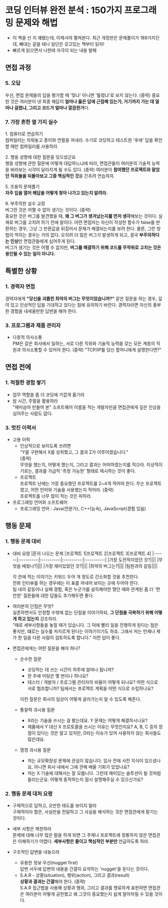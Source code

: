 # 코딩 인터뷰 완전 분석 : 150가지 프로그래밍 문제와 해법
* 이 책을 산 지 꽤됐는데, 이제서야 펼쳐본다. 최근 개정판은 문제풀이가 189가지던데, 뼈대는 같을 테니 일단은 갖고있는 책부터 읽자!
* 빠르게 읽으면서 나한테 자극이 되는 내용 발췌

## 면접 과정
### 5. 오답
우선, 면접 문제들의 답을 평가할 때 '맞냐' 아니면 '틀렸냐'로 보지 않는다. (중략) 중요한 것은 여러분이 낸 최종 해답이 **얼마나 옳은 답에 근접해 있는가, 거기까지 가는 데 얼마나 걸렸냐, 그리고 코드가 얼마나 깔끔한가**다.

### 7. 가장 흔한 열 가지 실수
1\. 컴퓨터로 연습하기  
컴파일러는 치워놓고 종이와 연필을 꺼내라. 수기로 코딩하고 테스트한 '후에' 답을 확인할 때만 컴파일러를 사용하라.  

2\. 행동 성향에 대한 질문을 잊으셨군요  
행동 성향에 관한 질문에 어떻게 대답하느냐에 따라, 면접관들이 여러분의 기술적 능력을 바라보는 시각이 달라지게 될 수도 있다. (중략) 여러분이 **참여했던 프로젝트와 맡았던 직위들을 되돌아보고 그중 핵심적인 것**을 간추려 연습하자.  

5\. 조용히 문제풀기  
**자주 입을 열어 해답을 어떻게 찾아 나가고 있는지 알려라.**

9\. 부주의한 실수 교정  
버그란 것은 어쩔 수 없이 생기는 것이다.  (중략)  
중요한 것은 버그를 발견했을 때, **왜 그 버그가 생겨났는지를 먼저 생각**해보는 것이다. 실제로 버그를 고치려 하기 전에 말이다. 어떤 면접자는 자신이 작성한 함수가 false를 반환하는 경우, 그냥 그 반환값을 뒤집어서 문제가 해결되는지를 보려 한다. 물론, 그런 방법이 먹히는 경우는 거의 없다. 오히려 더 많은 버그가 발생하게 되고, 결국 **부주의하다는 인상**만 면접관들에게 심어주게 된다.  
버그가 생기는 것은 어쩔 수 없지만, **버그를 해결하기 위해 코드를 무작위로 고치는 것은 용인될 수 있는 일이 아니다.**

## 특별한 상황
### 1. 경력자 면접
경력자에게 **"당신을 괴롭힌 최악의 버그는 무엇이었습니까?"** 같은 질문을 하는 경우, 깊이 있고 인상적인 답을 기대하고 있다는 점에 유의하기 바란다. 경력자라면 자신의 풍부한 경험을 내세울만한 답변을 해야 한다.

### 3. 프로그램과 제품 관리자
* 다층적 의사소통  
PM은 같은 회사에서 일하는, 서로 다른 직위와 기술적 능력을 갖는 모든 계층의 직원과 의사소통할 수 있어야 한다. (중략) "TCP/IP를 당신 할머니에게 설명한다면?"

## 면접 전에
### 1. 적절한 경험 쌓기
* 업무 역할을 좀 더 코딩에 가깝게 옮기라
* 밤 시간, 주말을 활용하라  
"재미삼아 만들어 본" 소프트웨어 이름을 적는 개발자만큼 면접관에게 깊은 인상을 심어주는 사람도 없다.

### 3. 멋진 이력서
* 고용 이력
    * 인상적으로 보이도록 쓰려면  
    "Y를 구현해서 X를 성취했고, 그 결과 Z가 이루어졌습니다."  
    (중략)  
    무엇을 했는지, 어떻게 했는지, 그리고 결과는 어떠하였는지를 적으라. 이상적이기로는, 결과를 가급적 '측정 가능한' 형태로 제시하는 것이 좋다.
    * 프로젝트  
    프로젝트 난에는 가장 중요했던 프로젝트를 2~4개 적어야 한다. 무슨 프로젝트였고, 어떤 언어와 기술을 사용했는지 적어라. (중략)  
    프로젝트를 너무 많이 적는 것은 피하라.
* 프로그래밍 언어와 소프트웨어
    * 프로그래밍 언어 : Java(전문가), C++(능숙), JavaScript(경험 있음)


## 행동 문제
### 1. 행동 문제 대비
* 대비 요령
    |흔히 나오는 문제 |프로젝트 1|프로젝트 2|프로젝트 3|프로젝트 4|
    |------|:---------:|:---------:|:---------:|:---------:|
    |가장 도전적이었던 것?||||
    |무엇을 배웠나?||||
    |가장 재미있었던 것?||||
    |최악의 버그는?||||
    |팀원과의 갈등||||

    각 칸에 적는 이야기는 키워드 두어 개 정도로 간소화할 것을 추천한다.  
    전화 인터뷰를 하는 경우에는 이 표를 꺼내어 보이는 곳에 두어야 한다.  
    팀 내의 갈등이나 실패 경험, 혹은 누군가를 설득해야한 했던 때와 관계된 좀 더 '편안한' 질문들에 대한 답들도 추가해두면 좋다.

* 여러분의 단점은 무엇?  
실존하면서도 인정할 수밖에 없는 단점을 이야기하되, **그 단점을 극복하기 위해 어떻게 하고 있는지** 강조하라.  
"때로 세부사항들을 놓칠 때가 있습니다. 그 덕에 빨리 일을 진행하게 된다는 점은 좋지만, 떄로는 실수를 저지르게 된다는 이야기이기도 하죠. 그래서 저는 언제나 제가 한 일을 다른 사람이 검토하도록 합니다." 이런 답이 좋다.

* 면접관에게는 어떤 질문을 해야 하나?
    * 순수한 질문
        * 코딩하는 데 쓰는 시간이 하루에 얼마나 됩니까?
        * 한 주에 미팅은 몇 번이나 하나요?
        * 테스터 / 개발자 / 프로그램 관리자의 비율이 어떻게 되나요? 어떤 식으로 서로 협조합니까? 팀에서는 프로젝트 계획을 어떤 식으로 수립하나요?
    
        이런 질문은 회사의 일상이 어떻게 굴러가는지 알 수 있도록 해준다.
    * 통찰력 과시용 질문
        * X라는 기술을 쓰시는 걸 봤는데요. Y 문제는 어떻게 해결하시나요?
        * 제품에서 Y 대신 X 프로토콜을 쓰시는 이유는 무엇인지요? A, B, C 등의 장점이 있다는 것은 알고 있지만, D라는 이슈가 있어 사용하지 않는 회사들도 많은데요.
    * 열정 과시용 질문
        * 저는 규모확장성 문제에 관심이 많습니다. 입사 전에 사전 지식이 있으셨나요, 아니면 회사 내에서 그에 관해 배울 기회가 있었나요?
        * 저는 X 기술에 대해서는 잘 모릅니다. 그런데 재미있는 솔루션이 될 것처럼 들리는군요. 어떻게 동작하는지 잠시 설명해주실 수 있으신가요?

### 2. 행동 문제 대처 요령
* 구체적으로 답하고, 오만한 태도를 보이지 말라  
구체적이라 함은, 사실만을 전달하고 그 사실을 해석하는 것은 면접관에게 맡기는 것이다.

* 세부 사항은 제한하라  
문제에 대해 너무 많은 말을 하게 되면 그 주제나 프로젝트에 정통하지 않은 면접관은 이해하기가 어렵다. **세부사항은 줄이고 핵심적인 부분만** 언급하도록 하라.

* 구조적인 답변을 내놓으라
    * 유용한 정보 우선(nugget first)  
    답변 서두에 답변의 내용을 간결히 요약하는 'nugget'을 둔다는 것이다.
    * S.A.R - 상황(situation), 행위(action), 그리고 결과(result)  
    **상황과 결과는 간결**해야 한다. (중략)  
    S.A.R 접근법을 사용해 상황과 행위, 그리고 결과를 명료하게 표현하면 면접관은 여러분이 어떻게 공헌했고 왜 그것이 중요했는지 쉽게 알아차릴 수 있을 것이다.
